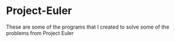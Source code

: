 # Project-Euler
These are some of the programs that I created to solve some of the problems from Project Euler
